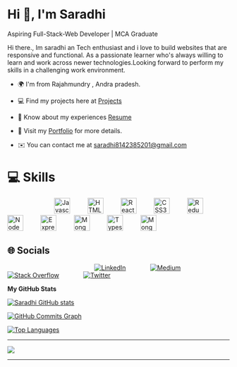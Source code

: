 Hi 👋, I'm Saradhi
=============================

Aspiring Full-Stack-Web Developer | MCA Graduate

Hi there., Im saradhi an Tech enthusiast and i love to build websites that are responsive and functional. As a passionate learner who's always willing to learn and work across newer technologies.Looking forward to perform my skills in a challenging work environment.

* 🌍  I'm from Rajahmundry , Andra pradesh.

* 💻  Find my projects here at [Projects](https://github.com/Saradhii?tab=repositories)

* 📄  Know about my experiences [Resume](https://drive.google.com/file/d/1sw8Zr0-XVtSn6Yxp-M25IfaTKazHHpH1/view?usp=sharing)

* 📗  Visit my [Portfolio](https://saradhi.netlify.app/) for more details.

* ✉️  You can contact me at [saradhi8142385201@gmail.com](mailto:saradhi8142385201@gmail.com)



# 💻 Skills
<p>  
&nbsp;&nbsp;&nbsp;&nbsp;&nbsp;&nbsp;&nbsp;&nbsp;&nbsp;&nbsp;&nbsp;&nbsp;&nbsp;&nbsp;&nbsp;&nbsp;&nbsp;&nbsp;&nbsp;&nbsp;&nbsp;&nbsp;&nbsp;&nbsp;&nbsp;&nbsp;&nbsp;<a href="https://developer.mozilla.org/en-US/docs/Web/JavaScript" target="_blank" rel="noreferrer"><img src="https://raw.githubusercontent.com/danielcranney/readme-generator/main/public/icons/skills/javascript-colored.svg" width="36" height="36" alt="Javascript" /></a>&nbsp;&nbsp;&nbsp;&nbsp;&nbsp;&nbsp;&nbsp;&nbsp;&nbsp;
<a href="https://developer.mozilla.org/en-US/docs/Glossary/HTML5" target="_blank" rel="noreferrer"><img src="https://raw.githubusercontent.com/danielcranney/readme-generator/main/public/icons/skills/html5-colored.svg" width="36" height="36" alt="HTML5" /></a>&nbsp;&nbsp;&nbsp;&nbsp;&nbsp;&nbsp;&nbsp;&nbsp;&nbsp;
<a href="https://reactjs.org/" target="_blank" rel="noreferrer"><img src="https://raw.githubusercontent.com/danielcranney/readme-generator/main/public/icons/skills/react-colored.svg" width="36" height="36" alt="React" /></a>&nbsp;&nbsp;&nbsp;&nbsp;&nbsp;&nbsp;&nbsp;&nbsp;&nbsp;
<a href="https://www.w3.org/TR/CSS/#css" target="_blank" rel="noreferrer"><img src="https://raw.githubusercontent.com/danielcranney/readme-generator/main/public/icons/skills/css3-colored.svg" width="36" height="36" alt="CSS3" /></a>&nbsp;&nbsp;&nbsp;&nbsp;&nbsp;&nbsp;&nbsp;&nbsp;&nbsp;
<a href="https://redux.js.org/" target="_blank" rel="noreferrer"><img src="https://raw.githubusercontent.com/danielcranney/readme-generator/main/public/icons/skills/redux-colored.svg" width="36" height="36" alt="Redux" /></a>&nbsp;&nbsp;&nbsp;&nbsp;&nbsp;&nbsp;&nbsp;&nbsp;&nbsp;
<a href="https://nodejs.org/en/" target="_blank" rel="noreferrer"><img src="https://raw.githubusercontent.com/danielcranney/readme-generator/main/public/icons/skills/nodejs-colored.svg" width="36" height="36" alt="NodeJS" /></a>&nbsp;&nbsp;&nbsp;&nbsp;&nbsp;&nbsp;&nbsp;&nbsp;&nbsp;
<a href="https://expressjs.com/" target="_blank" rel="noreferrer"><img src="https://raw.githubusercontent.com/danielcranney/readme-generator/main/public/icons/skills/express-colored-dark.svg" width="36" height="36" alt="Express" /></a>&nbsp;&nbsp;&nbsp;&nbsp;&nbsp;&nbsp;&nbsp;&nbsp;&nbsp;
<a href="https://www.mongodb.com/" target="_blank" rel="noreferrer"><img src="https://raw.githubusercontent.com/danielcranney/readme-generator/main/public/icons/skills/mongodb-colored.svg" width="36" height="36" alt="MongoDB" /></a>&nbsp;&nbsp;&nbsp;&nbsp;&nbsp;&nbsp;&nbsp;&nbsp;&nbsp;
<a href="https://www.typescriptlang.org/" target="_blank" rel="noreferrer"><img src="https://raw.githubusercontent.com/danielcranney/readme-generator/main/public/icons/skills/typescript-colored.svg" width="36" height="36" alt="Typescript" /></a>&nbsp;&nbsp;&nbsp;&nbsp;&nbsp;&nbsp;&nbsp;&nbsp;&nbsp;
<a href="https://getbootstrap.com/" target="_blank" rel="noreferrer"><img src="https://raw.githubusercontent.com/danielcranney/readme-generator/main/public/icons/skills/bootstrap-colored.svg" width="36" height="36" alt="MongoDB" /></a>  
</p>

## 🌐 Socials
&nbsp;&nbsp;&nbsp;&nbsp;&nbsp;&nbsp;&nbsp;&nbsp;&nbsp;&nbsp;&nbsp;&nbsp;&nbsp;&nbsp;&nbsp;&nbsp;&nbsp;&nbsp;&nbsp;&nbsp;&nbsp;&nbsp;&nbsp;&nbsp;&nbsp;&nbsp;&nbsp;&nbsp;&nbsp;&nbsp;&nbsp;&nbsp;&nbsp;&nbsp;&nbsp;&nbsp; &nbsp;&nbsp;&nbsp;&nbsp;&nbsp;&nbsp;&nbsp;&nbsp;&nbsp;&nbsp;&nbsp;&nbsp; [![LinkedIn](https://img.shields.io/badge/LinkedIn-%230077B5.svg?logo=linkedin&logoColor=white)](https://www.linkedin.com/in/durga-vijaya-saradhi-mopada-327bb01b6/) &nbsp;&nbsp;&nbsp;&nbsp;&nbsp;&nbsp;&nbsp;&nbsp;&nbsp;&nbsp;&nbsp;&nbsp; [![Medium](https://img.shields.io/badge/Medium-12100E?logo=medium&logoColor=white)](https://medium.com/@saradhi8142385201) &nbsp;&nbsp;&nbsp;&nbsp;&nbsp;&nbsp;&nbsp;&nbsp;&nbsp;&nbsp;&nbsp;&nbsp; [![Stack Overflow](https://img.shields.io/badge/-Stackoverflow-FE7A16?logo=stack-overflow&logoColor=white)](https://stackoverflow.com/users) &nbsp;&nbsp;&nbsp;&nbsp;&nbsp;&nbsp;&nbsp;&nbsp;&nbsp;&nbsp;&nbsp;&nbsp; [![Twitter](https://img.shields.io/badge/Twitter-%231DA1F2.svg?logo=Twitter&logoColor=white)](https://twitter.com/SaradhiVj) 

<b>My GitHub Stats</b>

<a href="http://www.github.com/saradhii"><img src="https://github-readme-stats.vercel.app/api?username=saradhii&show_icons=true&hide=&count_private=true&title_color=0891b2&text_color=ffffff&icon_color=0891b2&bg_color=000000&hide_border=true&show_icons=true" alt="Saradhi GitHub stats" /></a>


<a href="http://www.github.com/saradhii"><img src="https://activity-graph.herokuapp.com/graph?username=saradhii&bg_color=000000&color=ffffff&line=0891b2&point=ffffff&area_color=000000&area=true&hide_border=true&custom_title=GitHub%20Commits%20Graph" alt="GitHub Commits Graph" /></a>


<a href="https://github.com/saradhii"><img src="https://github-readme-stats.vercel.app/api/top-langs/?username=saradhii&langs_count=10&title_color=0891b2&text_color=ffffff&icon_color=0891b2&bg_color=000000&hide_border=true&locale=en&custom_title=Top%20%Languages" alt="Top Languages" /></a>

---
[![](https://visitcount.itsvg.in/api?id=saradhii&icon=0&color=0)](https://visitcount.itsvg.in)

---

